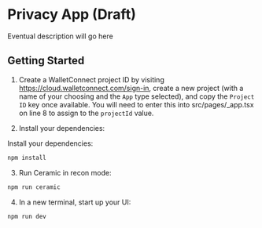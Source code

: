 # Privacy App (Draft)
Eventual description will go here

## Getting Started

1. Create a WalletConnect project ID by visiting https://cloud.walletconnect.com/sign-in, create a new project (with a name of your choosing and the `App` type selected), and copy the `Project ID` key once available. You will need to enter this into src/pages/_app.tsx on line 8 to assign to the `projectId` value.

2. Install your dependencies:

Install your dependencies:

```bash
npm install
```

3. Run Ceramic in recon mode:

```bash
npm run ceramic
```

4. In a new terminal, start up your UI:

```bash
npm run dev
```